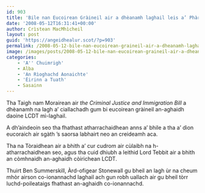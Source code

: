 ```yaml
---
id: 903
title: 'Bile nan Eucoirean Gràineil air a dhèanamh laghail leis a’ Phàrlamaid'
date: '2008-05-12T16:31:41+00:00'
author: Crìstean MacMhìcheil
layout: post
guid: 'https://angeidhealur.scot/?p=903'
permalink: /2008-05-12-bile-nan-eucoirean-graineil-air-a-dheanamh-laghail-leis-a-pharlamaid/
image: /images/posts/2008-05-12-bile-nan-eucoirean-graineil-air-a-dheanamh-laghail-leis-a-pharlamaid.webp
categories:
    - 'A'' Chuimrigh'
    - Alba
    - 'An Rìoghachd Aonaichte'
    - 'Èirinn a Tuath'
    - Sasainn
---
```


Tha Taigh nam Morairean air *the Criminal Justice and Immigration Bill* a dhèanamh na lagh a’ ciallachadh gum bi eucoirean gràineil an-aghaidh daoine LCDT mì-laghail.

A dh’aindeoin seo tha fhathast atharrachaidhean anns a’ bhile a tha a’ dìon eucoraich air sgàth ’s saorsa labhairt neo an creideamh aca.

Tha na Tòraidhean air a bhith a’ cur cudrom air cùlaibh na h-atharrachaidhean seo, agus tha cuid dhiubh a leithid Lord Tebbit air a bhith an còmhnaidh an-aghaidh còirichean LCDT.

Thuirt Ben Summerskill, Àrd-ofigear Stonewall gu bheil an lagh ùr na cheum mhòr airson co-ionannachd laghail ach gun robh uallach air gu bheil tòrr luchd-poileataigs fhathast an-aghaidh co-ionannachd.
